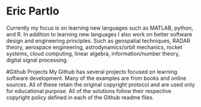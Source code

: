 # Eric Partlo
Currently my focus is on learning new languages such as MATLAB, python, and R. In addition to learning new languages I also work on better software design and engineering principles. Such as geospatial techniques, RADAR theory, aerospace engineering, astrodynamics/orbit mechanics, rocket systems, cloud computing, linear algebra, information/number theory, digital signal processing.

#Github Projects
My Github has several projects focused on learning software development. Many of the examples are from books and online sources. All of these retain the original copyright protocol and are used only for educational purpose.  All of the solutions follow their respective copyright policy defined in each of the Github readme files.
